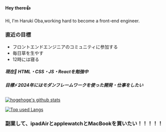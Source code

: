 #### Hey there👍
Hi, I'm Haruki Oba,working hard to become a front-end engineer.

### 直近の目標
- フロントエンドエンジニアのコミュニティに参加する
- 毎日草を生やす
- 12時には寝る



##### 現在🌱  HTML・CSS・JS・Reactを勉強中
##### 目標⚡  2024年にはモダンフレームワークを使った開発・仕事をしたい

<!-- リポジトリステータス -->
[![hogehoge's github stats](https://github-readme-stats.vercel.app/api?username=haruki0314&hide=contribs&count_private=true&show_icons=true&theme=tokyonight)](https://github.com/haruki0314/)

<!-- ソースコード統計 -->
[![Top used Langs](https://github-readme-stats.vercel.app/api/top-langs/?username=haruki0314&layout=compact&theme=tokyonight)](https://github.com/haruki0314/)


### 副業して、ipadAirとapplewatchとMacBookを買いたい！！！！！
